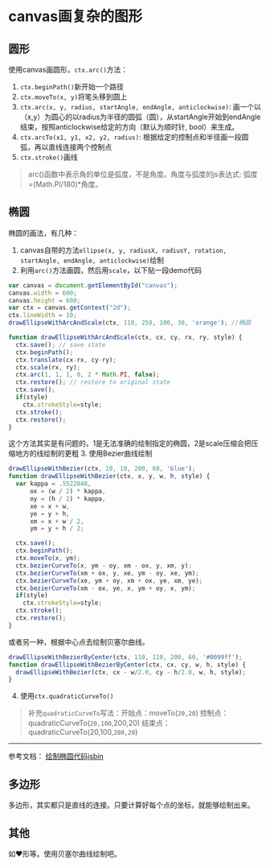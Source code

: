 # canvas画复杂的图形

## 圆形
使用canvas画圆形，`ctx.arc()`方法：
1. `ctx.beginPath()`新开始一个路径
2. `ctx.moveTo(x, y)`将笔头移到圆上
3. `ctx.arc(x, y, radius, startAngle, endAngle, anticlockwise)`: 画一个以（x,y）为圆心的以radius为半径的圆弧（圆），从startAngle开始到endAngle结束，按照anticlockwise给定的方向（默认为顺时针, bool）来生成。
4. `ctx.arcTo(x1, y1, x2, y2, radius)`: 根据给定的控制点和半径画一段圆弧，再以直线连接两个控制点
5. `ctx.stroke()`画线

> arc()函数中表示角的单位是弧度，不是角度。角度与弧度的js表达式: 弧度=(Math.PI/180)*角度。

## 椭圆

椭圆的画法，有几种：
1. canvas自带的方法`ellipse(x, y, radiusX, radiusY, rotation, startAngle, endAngle, anticlockwise)`绘制
2. 利用`arc()`方法画圆，然后用`scale`，以下贴一段demo代码
  ```js
  var canvas = document.getElementById("canvas");
  canvas.width = 600;
  canvas.height = 600;
  var ctx = canvas.getContext("2d");
  ctx.lineWidth = 10;
  drawEllipseWithArcAndScale(ctx, 110, 250, 100, 30, 'orange'); //椭圆

  function drawEllipseWithArcAndScale(ctx, cx, cy, rx, ry, style) {
    ctx.save(); // save state
    ctx.beginPath();
    ctx.translate(cx-rx, cy-ry);
    ctx.scale(rx, ry);
    ctx.arc(1, 1, 1, 0, 2 * Math.PI, false);
    ctx.restore(); // restore to original state
    ctx.save();
    if(style)
      ctx.strokeStyle=style;
    ctx.stroke();
    ctx.restore();
  }
  ```
  这个方法其实是有问题的，1是无法准确的绘制指定的椭圆，2是scale压缩会把压缩地方的线绘制的更粗
3. 使用Bezier曲线绘制
  ```js
  drawEllipseWithBezier(ctx, 10, 10, 200, 60, 'blue');
  function drawEllipseWithBezier(ctx, x, y, w, h, style) {
    var kappa = .5522848,
        ox = (w / 2) * kappa,
        oy = (h / 2) * kappa,
        xe = x + w,
        ye = y + h,
        xm = x + w / 2,
        ym = y + h / 2;

    ctx.save();
    ctx.beginPath();
    ctx.moveTo(x, ym);
    ctx.bezierCurveTo(x, ym - oy, xm - ox, y, xm, y);
    ctx.bezierCurveTo(xm + ox, y, xe, ym - oy, xe, ym);
    ctx.bezierCurveTo(xe, ym + oy, xm + ox, ye, xm, ye);
    ctx.bezierCurveTo(xm - ox, ye, x, ym + oy, x, ym);
    if(style)
      ctx.strokeStyle=style;
    ctx.stroke();
    ctx.restore();
  }
  ```

  或者另一种，根据中心点去绘制贝塞尔曲线。
  ```js
  drawEllipseWithBezierByCenter(ctx, 110, 110, 200, 60, '#0099ff');
  function drawEllipseWithBezierByCenter(ctx, cx, cy, w, h, style) {
    drawEllipseWithBezier(ctx, cx - w/2.0, cy - h/2.0, w, h, style);
  }
  ```
4. 使用`ctx.quadraticCurveTo()`
  > 补充`quadraticCurveTo`写法：开始点：moveTo(`20,20`) 控制点：quadraticCurveTo(`20,100`,200,20) 结束点：quadraticCurveTo(20,100,`200,20`)

---
参考文档：
[绘制椭圆代码jsbin](http://jsbin.com/ovuret/722/edit?html,output)

## 多边形

多边形，其实都只是直线的连接。只要计算好每个点的坐标，就能够绘制出来。

## 其他

如❤️形等。使用贝塞尔曲线绘制吧。